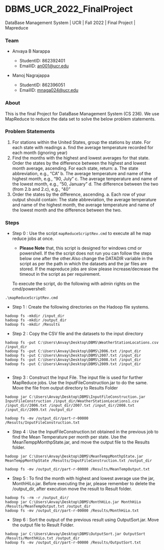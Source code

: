 # DBMS_UCR_2022_FinalProject 
DataBase Management System | UCR | Fall 2022 | Final Project | Mapreduce 

### Team 
  - Anvaya B Narappa 
     - StudentID: 862392401 
     - EmailID: an001@ucr.edu
  
  - Manoj Nagrajappa  
     - StudentID: 862396051 
     - EmailID: mnaga024@ucr.edu 

### About 

This is the final Project for DataBase Management System (CS 236). We use MapReduce to reduce the data set to solve the below problem statements. 

### Problem Statements 

1.	For stations within the United States, group the stations by state. For each state with readings
a.	find the average temperature recorded for each month (ignoring year)
2.	Find the months with the highest and lowest averages for that state. Order the states by the difference between the highest and lowest month average, ascending.
For each state, return:
a.	The state abbreviation, e.g., “CA”
b.	The average temperature and name of the highest month, e.g., “90, July”
c.	The average temperature and name of the lowest month, e.g., “50, January”
d.	The difference between the two (from 2.b and 2.c), e.g., “40”
3.	Order the states by the difference, ascending. 
a.	Each row of your output should contain: The state abbreviation, the average temperature and name of the highest month, the average temperature and name of the lowest month and the difference between the two.

### Steps
- Step 0 : Use the script ```mapReduceScriptRev.cmd``` to execute all he map reduce jobs at once.

  - **Please Note** that, this script is designed for windows cmd or powershell. If the the script does not run you can follow the steps below one after the other.Also    change the DATADIR variable in the script as per the path in which the datasets and the jar files are stored. If the mapreduce jobs are slow please increase/decrease the timeout in the script as per requirement. 
  
  To execute the script, do the following with admin rights on the cmd/powershell:
```
.\mapReduceScriptRev.cmd

```
   
  
- Step 1 : Create the following directories on the Hadoop file systems.

```
hadoop fs -mkdir /input_dir
hadoop fs -mkdir /output_dir
hadoop fs -mkdir /Results

```

- Step 2 : Copy the CSV file and the datasets to the input directory 

```
hadoop fs -put C:\Users\Anvay\Desktop\DBMS\WeatherStationLocations.csv /input_dir 
hadoop fs -put C:\Users\Anvay\Desktop\DBMS\2006.txt /input_dir 
hadoop fs -put C:\Users\Anvay\Desktop\DBMS\2007.txt /input_dir 
hadoop fs -put C:\Users\Anvay\Desktop\DBMS\2008.txt /input_dir 
hadoop fs -put C:\Users\Anvay\Desktop\DBMS\2009.txt /input_dir 
  
```
- Step 3 : Construct the Input File. The input file is used for further MapReduce jobs. Use the InputFileConstruction.jar to do the same. Move the file from output directory to Results Folder
```
hadoop jar C:\Users\Anvay\Desktop\DBMS\InputFileConstruction.jar InputFileConstruction /input_dir/WeatherStationLocations1.csv /input_dir/2006.txt /input_dir/2007.txt /input_dir/2008.txt /input_dir/2009.txt /output_dir

hadoop fs -mv /output_dir/part-r-00000 /Results/InputFileConstruction.txt
```

- Step 4 : Use the InputFileConstruction.txt obtained in the previous job to find the Mean Temperature per month per state. Use the MeanTemppMonthpState.jar, and move the output file to the Results folder. 

```
hadoop jar C:\Users\Anvay\Desktop\DBMS\MeanTemppMonthpState.jar MeanTemppMonthpState /Results/InputFileConstruction.txt /output_dir

hadoop fs -mv /output_dir/part-r-00000 /Results/MeanTempOutput.txt

```

- Step 5 : To find the month with highest and lowest average use the jar, MonthHiLo.jar. Before executing the jar, please remember to delete the /output_dir, after execution move the result to Result folder. 

```
hadoop fs -rm -r /output_dir/
hadoop jar C:\Users\Anvay\Desktop\DBMS\MonthHiLo.jar MonthHiLo /Results/MeanTempOutput.txt /output_dir
hadoop fs -mv /output_dir/part-r-00000 /Results/MonthHiLo.txt

```

- Step 6 : Sort the output of the previous result using OutputSort.jar. Move the output file to Result Folder. 

```
hadoop jar C:\Users\Anvay\Desktop\DBMS\OutputSort.jar OutputSort /Results/MonthHiLo.txt /output_dir
hadoop fs -mv /output_dir/part-r-00000 /Results/OutputSort.txt 

```


